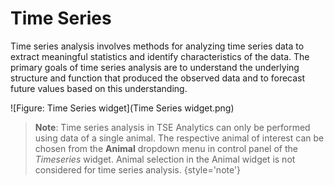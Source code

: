 # Time Series

Time series analysis involves methods for analyzing time series data to extract meaningful statistics and identify characteristics of the data.
The primary goals of time series analysis are to understand the underlying structure and function that produced the observed data and to forecast future values based on this understanding.

![Figure: Time Series widget](Time Series widget.png)

> **Note**: Time series analysis in TSE Analytics can only be performed using data of a single animal.
> The respective animal of interest can be chosen from the **Animal** dropdown menu in control panel of the _Timeseries_ widget.
> Animal selection in the Animal widget is not considered for time series analysis.
{style='note'}

